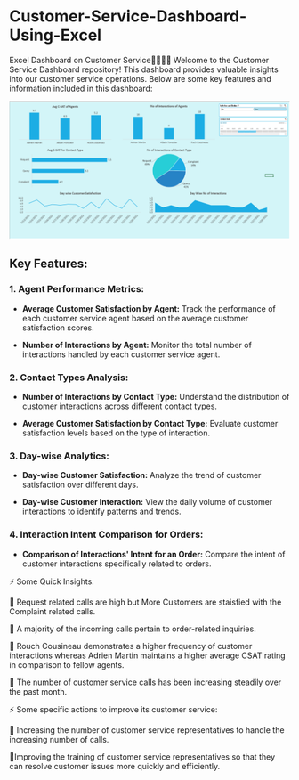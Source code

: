 # Customer-Service-Dashboard-Using-Excel

Excel Dashboard on Customer Service🧑🏻‍💻📲
Welcome to the Customer Service Dashboard repository! This dashboard provides valuable insights into our customer service operations. Below are some key features and information included in this dashboard:

![Dashboard](https://github.com/HarshalPatil7698/Customer-Service-Dashboard-Using-Excel/blob/main/Customer%20Service%20Dashboard.png)

## Key Features:

### 1. Agent Performance Metrics:
   - **Average Customer Satisfaction by Agent:**
     Track the performance of each customer service agent based on the average customer satisfaction scores.

   - **Number of Interactions by Agent:**
     Monitor the total number of interactions handled by each customer service agent.

### 2. Contact Types Analysis:
   - **Number of Interactions by Contact Type:**
     Understand the distribution of customer interactions across different contact types.

   - **Average Customer Satisfaction by Contact Type:**
     Evaluate customer satisfaction levels based on the type of interaction.

### 3. Day-wise Analytics:
   - **Day-wise Customer Satisfaction:**
     Analyze the trend of customer satisfaction over different days.

   - **Day-wise Customer Interaction:**
     View the daily volume of customer interactions to identify patterns and trends.

### 4. Interaction Intent Comparison for Orders:
   - **Comparison of Interactions' Intent for an Order:**
     Compare the intent of customer interactions specifically related to orders.
     

⚡ Some Quick Insights:

📌 Request related calls are high but More Customers are staisfied with the Complaint related calls.

📌 A majority of the incoming calls pertain to order-related inquiries.

📌 Rouch Cousineau demonstrates a higher frequency of customer interactions whereas Adrien Martin maintains a higher average CSAT rating in comparison to fellow agents.

📌 The number of customer service calls has been increasing steadily over the past month.

⚡ Some specific actions to improve its customer service:

📌 Increasing the number of customer service representatives to handle the increasing number of calls.

📌Improving the training of customer service representatives so that they can resolve customer issues more quickly and efficiently.


